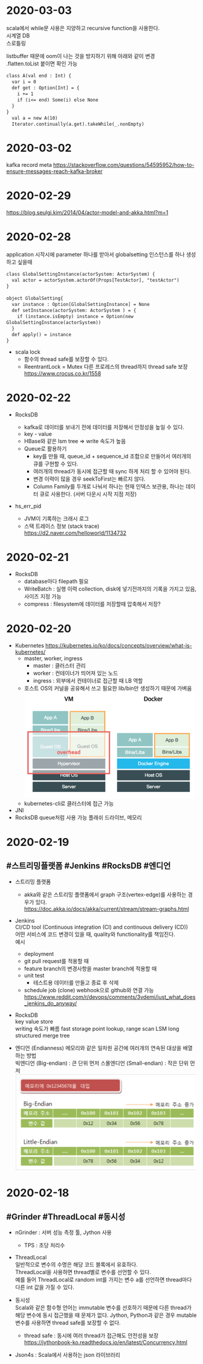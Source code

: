 # 2020-03-03
scala에서 while문 사용은 지양하고 recursive function을 사용한다.  
시계열 DB  
스로틀링  

listbuffer 때문에 oom이 나는 것을 방지하기 위해 아래와 같이 변경   
.flatten.toList 붙이면 확인 가능
```
class A(val end : Int) {
  var i = 0
  def get : Option[Int] = {
    i += 1
    if (i<= end) Some(i) else None
  }
}
  val a = new A(10)
  Iterator.continually(a.get).takeWhile(_.nonEmpty)
```

# 2020-03-02
kafka record meta
https://stackoverflow.com/questions/54595952/how-to-ensure-messages-reach-kafka-broker

# 2020-02-29
https://blog.seulgi.kim/2014/04/actor-model-and-akka.html?m=1

# 2020-02-28
application 시작시에 parameter 하나를 받아서 globalsetting 인스턴스를 하나 생성하고 싶을때
```
class GlobalSettingInstance(actorSystem: ActorSystem) {
  val actor = actorSystem.actorOf(Props[TestActor], "testActor")
}

object GlobalSetting{
  var instance : Option[GlobalSettingInstance] = None
  def setInstance(actorSystem: ActorSystem ) = {
    if (instance.isEmpty) instance = Option(new GlobalSettingInstance(actorSystem))
  }
  def apply() = instance
}
```

- scala lock
  - 함수의 thread safe를 보장할 수 있다.
  - ReentrantLock = Mutex 다른 프로레스의 thread까지 thread safe 보장
  https://www.crocus.co.kr/1558
# 2020-02-22
- RocksDB
  - kafka로 데이터를 보내기 전에 데이터를 저장해서 안정성을 높일 수 있다.
  - key - value
  - HBase와 같은 lsm tree => write 속도가 높음
  - Queue로 활용하기
    - key를 만들 때, queue_id + sequence_id 조합으로 만들어서 여러개의 큐를 구현할 수 있다.
    - 여러개의 thread가 동시에 접근할 때 sync 하게 처리 할 수 있어야 된다.
    - 변경 이력이 많을 경우 seekToFirst는 빠르지 않다.  
    - Column Family를 두개로 나눠서 하나는 현재 인덱스 보관용, 하나는 데이터 큐로 사용한다. (서버 다운시 시작 지점 저장)

- hs_err_pid
  - JVM이 기록하는 크래시 로그
  - 스택 트레이스 정보 (stack trace)
  https://d2.naver.com/helloworld/1134732

# 2020-02-21
- RocksDB
  - database마다 filepath 필요
  - WriteBatch : 실행 이력 collection, disk에 넣기전까지의 기록을 가지고 있음, 사이즈 지정 가능
  - compress : filesystem에 데이터를 저장할때 압축해서 저장?


# 2020-02-20
- Kubernetes
https://kubernetes.io/ko/docs/concepts/overview/what-is-kubernetes/
  - master, worker, ingress
    - master : 클러스터 관리
    - worker : 컨테이너가 띄어져 있는 노드
    - ingress : 외부에서 컨테이너로 접근할 때 LB 역할
  - 호스트 OS의 커널을 공유해서 쓰고 필요한 lib/bin만 생성하기 때문에 가벼움
  ![vm-vs-docker](./images/vm-vs-docker.png)
  - kubernetes-cli로 클러스터에 접근 가능
- JNI
- RocksDB
queue처럼 사용 가능
플래쉬 드라이브, 메모리


# 2020-02-19
## #스트리밍플랫폼 #Jenkins #RocksDB #엔디언  
- 스트리밍 플랫폼
  - akka와 같은 스트리밍 플랫폼에서 graph 구조(vertex-edge)를 사용하는 경우가 있다.  
  https://doc.akka.io/docs/akka/current/stream/stream-graphs.html

- Jenkins  
CI/CD tool (Continuous integration (CI) and continuous delivery (CD))  
어떤 서비스에 코드 변경이 있을 때, quality와 functionality를 책임진다.   
예시
  - deployment    
  - git pull request를 적용할 때
  - feature branch의 변경사항을 master branch에 적용할 때  
  - unit test
    - 테스트용 데이터를 만들고 종료 후 삭제
  - schedule job (clone)
webhook으로 github와 연결 가능   
https://www.reddit.com/r/devops/comments/3vdemi/just_what_does_jenkins_do_anyway/  

- RocksDB  
key value store  
writing 속도가 빠름 fast storage
point lookup, range scan
LSM long structured merge tree

- 엔디언 (Endianness)
메모리와 같은 일차원 공간에 여러개의 연속된 대상을 배열하는 방법  
빅엔디언 (Big-endian) : 큰 단위 먼저
스몰엔디언 (Small-endian) : 작은 단위 먼저
![엔디언](./images/Endian.png)


# 2020-02-18
## #Grinder #ThreadLocal #동시성
- nGrinder : 서버 성능 측정 툴, Jython 사용
  - TPS : 초당 처리수
- ThreadLocal   
  일반적으로 변수의 수명은 해당 코드 블록에서 유효하다.  
  ThreadLocal을 사용하면 thread별로 변수를 선언할 수 있다.  
  예를 들어 ThreadLocal로 random int를 가지는 변수 a를 선언하면 thread마다 다른 int 값을 가질 수 있다.  
- 동시성  
  Scala와 같은 함수형 언어는 immutable 변수를 선호하기 때문에 다른 thread가 해당 변수에 동시 접근했을 때 문제가 없다.
  Jython, Python과 같은 경우 mutable 변수를 사용하면 thread safe를 보장할 수 없다.
  - thread safe : 동시에 여러 thread가 접근해도 안전성을 보장  
https://jythonbook-ko.readthedocs.io/en/latest/Concurrency.html  


- Json4s : Scala에서 사용하는 json 라이브러리
